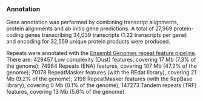 ### Annotation

Gene annotation was performed by combining transcript alignments,
protein alignments and ab initio gene predictions. A total of 27,969
protein-coding genes transcribing 34,039 transcripts (1.22 transcripts
per gene) and encoding for 32,559 unique protein products were produced.

Repeats were annotated with the [Ensembl Genomes repeat feature
pipeline](http://plants.ensembl.org/info/genome/annotation/repeat_features.html). There
are: 429457 Low complexity (Dust) features, covering 17 Mb (7.3% of the
genome); 74964 Repeats (ENA) features, covering 107 Mb (47.2% of the
genome); 70178 RepeatMasker features (with the REdat library), covering
21 Mb (9.2% of the genome); 2198 RepeatMasker features (with the RepBase
library), covering 0 Mb (0.1% of the genome); 147273 Tandem repeats
(TRF) features, covering 13 Mb (5.6% of the genome).
